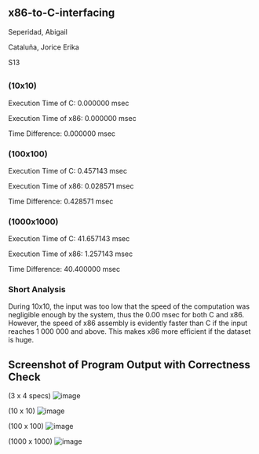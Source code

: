 ## x86-to-C-interfacing
Seperidad, Abigail

Cataluña, Jorice Erika

S13
##
### (10x10)
Execution Time of C: 0.000000 msec

Execution Time of x86: 0.000000 msec

Time Difference: 0.000000 msec

### (100x100)
Execution Time of C: 0.457143 msec

Execution Time of x86: 0.028571 msec

Time Difference: 0.428571 msec

### (1000x1000)
Execution Time of C: 41.657143 msec

Execution Time of x86: 1.257143 msec

Time Difference: 40.400000 msec

### Short Analysis
During 10x10, the input was too low that the speed of the computation was negligible enough by the system, thus the 0.00 msec for both C and x86. However, the speed of x86 assembly is evidently faster than C if the input reaches 1 000 000 and above. This makes x86 more efficient if the dataset is huge.

## Screenshot of Program Output with Correctness Check
(3 x 4 specs)
![image](https://github.com/user-attachments/assets/2acbbf00-b3ba-4b25-8718-296ab5e0fa2d)

(10 x 10)
![image](https://github.com/user-attachments/assets/6abb2828-f599-4f13-bc0d-aee58055209f)

(100 x 100)
![image](https://github.com/user-attachments/assets/5dc0bde0-13fd-445c-a2e8-e5ca8d834b73)

(1000 x 1000)
![image](https://github.com/user-attachments/assets/10c02710-4c05-46fc-90f4-3748ccf25e0a)
